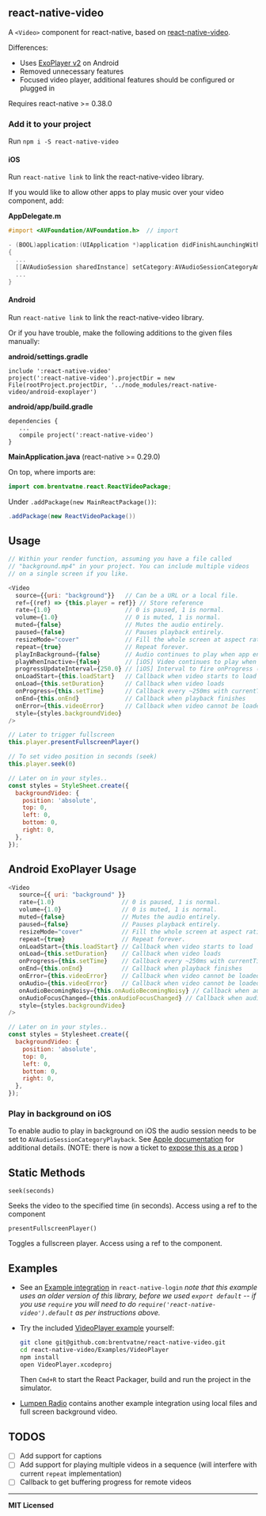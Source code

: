## react-native-video

A `<Video>` component for react-native, based on [react-native-video](https://github.com/react-native-community/react-native-video).

Differences:
- Uses [ExoPlayer v2](https://github.com/google/ExoPlayer) on Android
- Removed unnecessary features
- Focused video player, additional features should be configured or plugged in

Requires react-native >= 0.38.0

### Add it to your project

Run `npm i -S react-native-video`

#### iOS

Run `react-native link` to link the react-native-video library.

If you would like to allow other apps to play music over your video component, add:

**AppDelegate.m**

```objective-c
#import <AVFoundation/AVFoundation.h>  // import

- (BOOL)application:(UIApplication *)application didFinishLaunchingWithOptions:(NSDictionary *)launchOptions
{
  ...
  [[AVAudioSession sharedInstance] setCategory:AVAudioSessionCategoryAmbient error:nil];  // allow
  ...
}
```

#### Android

Run `react-native link` to link the react-native-video library.

Or if you have trouble, make the following additions to the given files manually:

**android/settings.gradle**

```
include ':react-native-video'
project(':react-native-video').projectDir = new File(rootProject.projectDir, '../node_modules/react-native-video/android-exoplayer')
```

**android/app/build.gradle**

```
dependencies {
   ...
   compile project(':react-native-video')
}
```

**MainApplication.java** (react-native >= 0.29.0)

On top, where imports are:

```java
import com.brentvatne.react.ReactVideoPackage;
```

Under `.addPackage(new MainReactPackage())`:

```java
.addPackage(new ReactVideoPackage())
```

## Usage

```javascript
// Within your render function, assuming you have a file called
// "background.mp4" in your project. You can include multiple videos
// on a single screen if you like.

<Video
  source={{uri: "background"}}   // Can be a URL or a local file.
  ref={(ref) => {this.player = ref}} // Store reference
  rate={1.0}                     // 0 is paused, 1 is normal.
  volume={1.0}                   // 0 is muted, 1 is normal.
  muted={false}                  // Mutes the audio entirely.
  paused={false}                 // Pauses playback entirely.
  resizeMode="cover"             // Fill the whole screen at aspect ratio.
  repeat={true}                  // Repeat forever.
  playInBackground={false}       // Audio continues to play when app entering background.
  playWhenInactive={false}       // [iOS] Video continues to play when control or notification center are shown.
  progressUpdateInterval={250.0} // [iOS] Interval to fire onProgress (default to ~250ms)
  onLoadStart={this.loadStart}   // Callback when video starts to load
  onLoad={this.setDuration}      // Callback when video loads
  onProgress={this.setTime}      // Callback every ~250ms with currentTime
  onEnd={this.onEnd}             // Callback when playback finishes
  onError={this.videoError}      // Callback when video cannot be loaded
  style={styles.backgroundVideo}
/>

// Later to trigger fullscreen
this.player.presentFullscreenPlayer()

// To set video position in seconds (seek)
this.player.seek(0)

// Later on in your styles..
const styles = StyleSheet.create({
  backgroundVideo: {
    position: 'absolute',
    top: 0,
    left: 0,
    bottom: 0,
    right: 0,
  },
});
```


## Android ExoPlayer Usage

```javascript
<Video
   source={{ uri: "background" }}
   rate={1.0}                   // 0 is paused, 1 is normal.
   volume={1.0}                 // 0 is muted, 1 is normal.
   muted={false}                // Mutes the audio entirely.
   paused={false}               // Pauses playback entirely.
   resizeMode="cover"           // Fill the whole screen at aspect ratio.
   repeat={true}                // Repeat forever.
   onLoadStart={this.loadStart} // Callback when video starts to load
   onLoad={this.setDuration}    // Callback when video loads
   onProgress={this.setTime}    // Callback every ~250ms with currentTime
   onEnd={this.onEnd}           // Callback when playback finishes
   onError={this.videoError}    // Callback when video cannot be loaded
   onAudio={this.videoError}    // Callback when video cannot be loaded
   onAudioBecomingNoisy={this.onAudioBecomingNoisy} // Callback when audio is becoming noisy - should pause video
   onAudioFocusChanged={this.onAudioFocusChanged} // Callback when audio focus has been lost - another app stole focus pause if lost
   style={styles.backgroundVideo}
/>

// Later on in your styles..
const styles = Stylesheet.create({
  backgroundVideo: {
    position: 'absolute',
    top: 0,
    left: 0,
    bottom: 0,
    right: 0,
  },
});
```

### Play in background on iOS

To enable audio to play in background on iOS the audio session needs to be set to `AVAudioSessionCategoryPlayback`. See [Apple documentation][3] for additional details. (NOTE: there is now a ticket to [expose this as a prop]( https://github.com/react-native-community/react-native-video/issues/310) )

## Static Methods

`seek(seconds)`

Seeks the video to the specified time (in seconds). Access using a ref to the component

`presentFullscreenPlayer()`

Toggles a fullscreen player. Access using a ref to the component.

## Examples

- See an [Example integration][1] in `react-native-login` *note that this example uses an older version of this library, before we used `export default` -- if you use `require` you will need to do `require('react-native-video').default` as per instructions above.*
- Try the included [VideoPlayer example][2] yourself:

   ```sh
   git clone git@github.com:brentvatne/react-native-video.git
   cd react-native-video/Examples/VideoPlayer
   npm install
   open VideoPlayer.xcodeproj

   ```

   Then `Cmd+R` to start the React Packager, build and run the project in the simulator.

- [Lumpen Radio](https://github.com/jhabdas/lumpen-radio) contains another example integration using local files and full screen background video.

## TODOS

- [ ] Add support for captions
- [ ] Add support for playing multiple videos in a sequence (will interfere with current `repeat` implementation)
- [ ] Callback to get buffering progress for remote videos

[1]: https://github.com/brentvatne/react-native-login/blob/56c47a5d1e23781e86e19b27e10427fd6391f666/App/Screens/UserInfoScreen.js#L32-L35
[2]: https://github.com/react-native-community/react-native-video/tree/master/example
[3]: https://developer.apple.com/library/ios/qa/qa1668/_index.html

---

**MIT Licensed**
